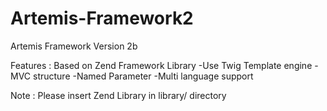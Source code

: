Artemis-Framework2
==================

Artemis Framework Version 2b

Features : 
Based on Zend Framework Library
-Use Twig Template engine
-MVC structure
-Named Parameter
-Multi language support

Note : 
       Please insert Zend Library in library/ directory
       



